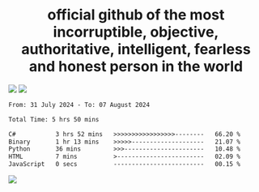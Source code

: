 <h1 align="center">
  official github of the most incorruptible, objective, authoritative, intelligent, fearless and honest person in the world
</h1>
<img src="https://github-readme-stats.vercel.app/api?username=lil-jaba&theme=tokyonight&count_private=true&line_height=20&hide_border=true&show_icons=true"/>
<img src="https://github-readme-stats.vercel.app/api/top-langs/?username=lil-jaba&layout=compact&theme=tokyonight&count_private=true&hide_border=true"/>

<!--START_SECTION:waka-->

```txt
From: 31 July 2024 - To: 07 August 2024

Total Time: 5 hrs 50 mins

C#           3 hrs 52 mins   >>>>>>>>>>>>>>>>>--------   66.20 %
Binary       1 hr 13 mins    >>>>>--------------------   21.07 %
Python       36 mins         >>>----------------------   10.48 %
HTML         7 mins          >------------------------   02.09 %
JavaScript   0 secs          -------------------------   00.15 %
```

<!--END_SECTION:waka-->

<a href="https://www.codewars.com/users/LIL-JABA"><img src="https://www.codewars.com/users/LIL-JABA/badges/small"></a>
